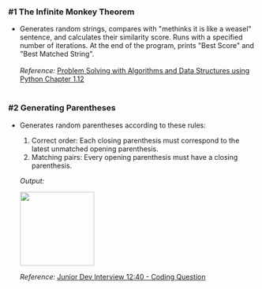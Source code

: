 ### #1 The Infinite Monkey Theorem
 - Generates random strings, compares with "methinks it is like a weasel" sentence, and calculates their similarity score. Runs with a specified number of iterations. At the end of the program, prints "Best Score" and "Best Matched String".
<br> <br>
*Reference:* <a href="https://runestone.academy/ns/books/published/pythonds/index.html"> Problem Solving with Algorithms and Data Structures using Python Chapter 1.12 </a>
<br><br>
### #2 Generating Parentheses
 - Generates random parentheses according to these rules: 
   1. Correct order: Each closing parenthesis must correspond to the latest unmatched opening parenthesis.
   2. Matching pairs: Every opening parenthesis must have a closing parenthesis.
   
   *Output:*

   <img src="https://github.com/ccemerdem/Python-Exercises/assets/112133474/3450b9a7-c75d-49b5-b1b2-1e1793e93850" width= 150px> 
  
   
   
   *Reference:* <a href="https://youtu.be/qlWjzNdilBs?t=761"> Junior Dev Interview 12:40 - Coding Question </a>

